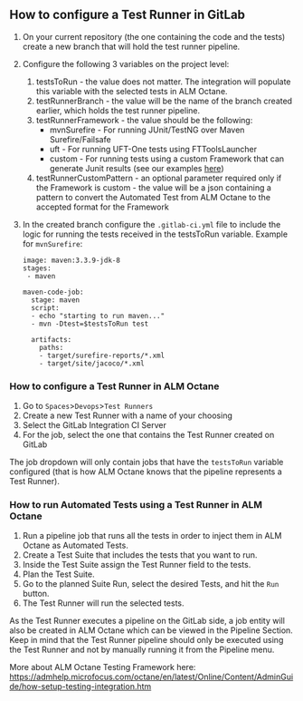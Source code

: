 ## How to configure a Test Runner in GitLab

1. On your current repository (the one containing the code and the tests) create a new branch that will hold the test runner pipeline.

2. Configure the following 3 variables on the project level:
    1. testsToRun - the value does not matter. The integration will populate this variable with the selected tests in ALM Octane.
    2. testRunnerBranch - the value will be the name of the branch created earlier, which holds the test runner pipeline.
    3. testRunnerFramework - the value should be the following:
        * mvnSurefire - For running JUnit/TestNG over Maven Surefire/Failsafe
        * uft - For running UFT-One tests using FTToolsLauncher
        * custom - For running tests using a custom Framework that can generate Junit results (see our examples [here](CustomTestFrameworkExample.md))
    4. testRunnerCustomPattern - an optional parameter required only if the Framework is custom
                               - the value will be a json containing a pattern to convert the Automated Test from ALM Octane to the accepted format for the Framework
       
3. In the created branch configure the `.gitlab-ci.yml` file to include the logic for running the tests received in the testsToRun variable.
   Example for `mvnSurefire`:
    ```
   image: maven:3.3.9-jdk-8
    stages:
     - maven

    maven-code-job:
      stage: maven
      script:
      - echo "starting to run maven..."
      - mvn -Dtest=$testsToRun test

      artifacts:
        paths:
        - target/surefire-reports/*.xml
        - target/site/jacoco/*.xml

   ``` 

### How to configure a Test Runner in ALM Octane

1. Go to `Spaces`>`Devops`>`Test Runners`
2. Create a new Test Runner with a name of your choosing
3. Select the GitLab Integration CI Server
4. For the job, select the one that contains the Test Runner created on GitLab

The job dropdown will only contain jobs that have the `testsToRun` variable configured (that is how ALM Octane knows that the pipeline represents a Test Runner).

### How to run Automated Tests using a Test Runner in ALM Octane

1. Run a pipeline job that runs all the tests in order to inject them in ALM Octane as Automated Tests.
2. Create a Test Suite that includes the tests that you want to run.
3. Inside the Test Suite assign the Test Runner field to the tests.
5. Plan the Test Suite.
6. Go to the planned Suite Run, select the desired Tests, and hit the `Run` button.
7. The Test Runner will run the selected tests.

As the Test Runner executes a pipeline on the GitLab side, a job entity will also be created in ALM Octane which can be viewed in the Pipeline Section.
Keep in mind that the Test Runner pipeline should only be executed using the Test Runner and not by manually running it from the Pipeline menu.

More about ALM Octane Testing Framework here:
https://admhelp.microfocus.com/octane/en/latest/Online/Content/AdminGuide/how-setup-testing-integration.htm